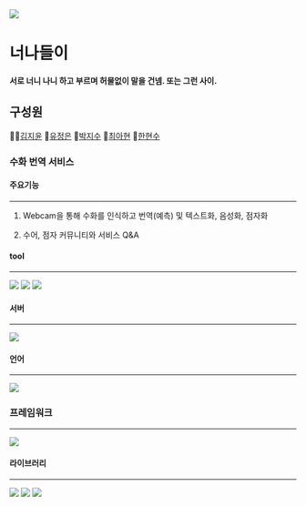 <img src="https://capsule-render.vercel.app/api?type=waving&color=auto&height=300&section=header&text=intimate%20relationship&animation=twinkling&fontSize=70" />

# 너나들이 
#### 서로 너니 나니 하고 부르며 허물없이 말을 건넴. 또는 그런 사이.

구성원
---
👩‍🦰[김지윤](https://github.com/KimJY37) 👧[유정은](https://github.com/yoojeongeun) 🧑[박지수](https://github.com/pjs12) 👩[최아현](https://github.com/cahyeonc) 👦[한현수](https://github.com/indiaprince)

### 수화 번역 서비스
 
#### 주요기능
---
1. Webcam을 통해 수화를 인식하고 번역(예측) 및 텍스트화, 음성화, 점자화

2. 수어, 점자 커뮤니티와 서비스 Q&A 





#### tool
---
<img src="https://img.shields.io/badge/GitHub-181717?style=flat-square&logo=GitHub&logoColor=white"/> <img src="https://img.shields.io/badge/Jupyter-F37626?style=flat-square&logo=Jupyter&logoColor=white"/> <img src="https://img.shields.io/badge/VSCode-007ACC?style=flat-square&logo=VSCode&logoColor=white"/>

#### 서버
---
<img src="https://img.shields.io/badge/AWS-232F3E?style=flat-square&logo=AWS&logoColor=white"/>

#### 언어
---
<img src="https://img.shields.io/badge/Python-3776AB?style=flat-square&logo=Python&logoColor=white"/>

### 프레임워크
---
<img src="https://img.shields.io/badge/Django-092E20?style=flat-square&logo=Django&logoColor=white"/>

#### 라이브러리
---
<img src="https://img.shields.io/badge/TensorFlow-FF6F00?style=flat-square&logo=TensorFlow&logoColor=white"/> <img src="https://img.shields.io/badge/Numpy-013243?style=flat-square&logo=Numpy&logoColor=white"/> <img src="https://img.shields.io/badge/OpenCV-5C3EE8?style=flat-square&logo=OpenCV&logoColor=white"/>

